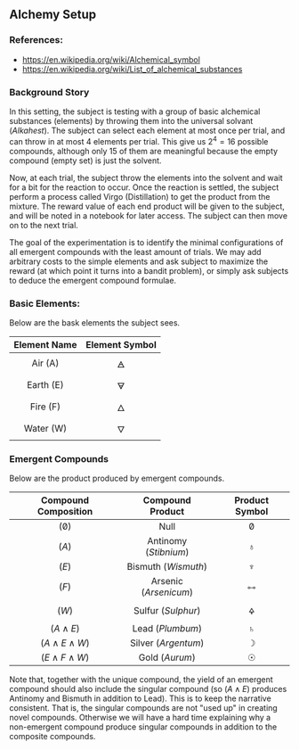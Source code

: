 ## Alchemy Setup

### References:

- https://en.wikipedia.org/wiki/Alchemical_symbol
- https://en.wikipedia.org/wiki/List_of_alchemical_substances

### Background Story

In this setting, the subject is testing with a group of basic alchemical substances (elements) by throwing them into the universal solvant (*Alkahest*). The subject can select each element at most once per trial, and can throw in at most 4 elements per trial. This give us $2^4 = 16$ possible compounds, although only $15$ of them are meaningful because the empty compound (empty set) is just the solvent. 

Now, at each trial, the subject throw the elements into the solvent and wait for a bit for the reaction to occur. Once the reaction is settled, the subject perform a process called Virgo (Distillation) to get the product from the mixture. The reward value of each end product will be given to the subject, and will be noted in a notebook for later access. The subject can then move on to the next trial.

The goal of the experimentation is to identify the minimal configurations of all emergent compounds with the least amount of trials. We may add arbitrary costs to the simple elements and ask subject to maximize the reward (at which point it turns into a bandit problem), or simply ask subjects to deduce the emergent compound formulae.

### Basic Elements:

Below are the bask elements the subject sees.

| Element Name | Element Symbol |
| :----------: | :------------: |
|   Air (A)    |       🜁        |
|  Earth (E)   |       🜃        |
|   Fire (F)   |       🜂        |
|  Water (W)   |       🜄        |

### Emergent Compounds

Below are the product produced by emergent compounds.

| Compound Composition  |   Compound Product    | Product Symbol |
| :-------------------: | :-------------------: | :------------: |
|      $(\not 0)$       |         Null          |    $\not0$     |
|         $(A)$         | Antinomy (*Stibnium*) |       ♁        |
|         $(E)$         |  Bismuth (*Wismuth*)  |       ♆        |
|         $(F)$         | Arsenic (*Arsenicum*) |       🜺        |
|         $(W)$         |  Sulfur (*Sulphur*)   |       🜍        |
|     $(A\land E)$      |   Lead (*Plumbum*)    |       ♄        |
| $(A \land E \land W)$ |  Silver (*Argentum*)  |       ☽        |
| $(E \land F \land W)$ |    Gold (*Aurum*)     |       ☉        |

Note that, together with the unique compound, the yield of an emergent compound should also include the singular compound (so $(A \land E)$ produces Antinomy and Bismuth in addition to Lead). This is to keep the narrative consistent. That is, the singular compounds are not "used up" in creating novel compounds. Otherwise we will have a hard time explaining why a non-emergent compound produce singular compounds in addition to the composite compounds.
